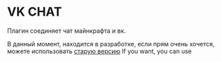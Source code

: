 # VK CHAT

Плагин соединяет чат майнкрафта и вк.

В данный момент, находится в разработке, если прям очень хочется, можете использовать [старую версию](http://rubukkit.org/threads/chat-vkchat-v2-0-svjazhi-chat-minecraft-i-vk-com.161915/)
If you want, you can use 